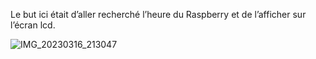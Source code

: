 
Le but ici était d’aller recherché l’heure du Raspberry et de l’afficher sur l’écran lcd.


![IMG_20230316_213047](https://user-images.githubusercontent.com/124889354/225747649-28e61c83-e7c8-448e-aa02-56175d7569d8.jpg)

